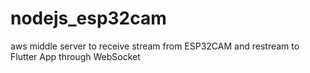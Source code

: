 # nodejs_esp32cam
aws middle server to receive stream from ESP32CAM and restream to Flutter App through WebSocket
